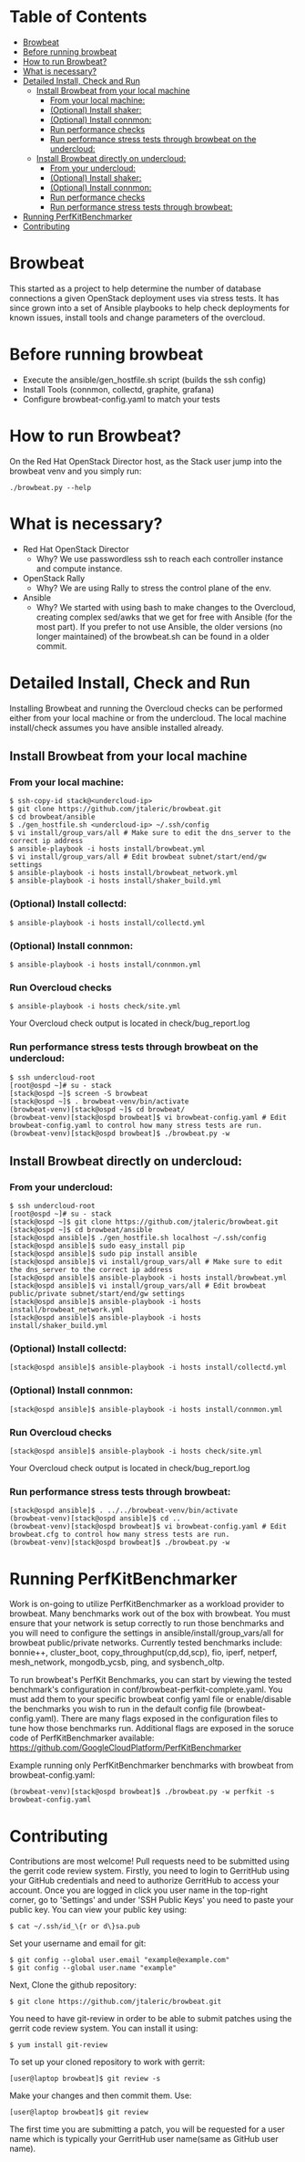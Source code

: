 Table of Contents
=================

  * [Browbeat](#browbeat)
  * [Before running browbeat](#before-running-browbeat)
  * [How to run Browbeat?](#how-to-run-browbeat)
  * [What is necessary?](#what-is-necessary)
  * [Detailed Install, Check and Run](#detailed-install-check-and-run)
    * [Install Browbeat from your local machine](#install-browbeat-from-your-local-machine)
      * [From your local machine:](#from-your-local-machine)
      * [(Optional) Install shaker:](#optional-install-shaker)
      * [(Optional) Install connmon:](#optional-install-connmon)
      * [Run performance checks](#run-performance-checks)
      * [Run performance stress tests through browbeat on the undercloud:](#run-performance-stress-tests-through-browbeat-on-the-undercloud)
    * [Install Browbeat directly on undercloud:](#install-browbeat-directly-on-undercloud)
      * [From your undercloud:](#from-your-undercloud)
      * [(Optional) Install shaker:](#optional-install-shaker-1)
      * [(Optional) Install connmon:](#optional-install-connmon-1)
      * [Run performance checks](#run-performance-checks-1)
      * [Run performance stress tests through browbeat:](#run-performance-stress-tests-through-browbeat)
  * [Running PerfKitBenchmarker](#running-perfkitbenchmarker)
  * [Contributing](#contributing)

# Browbeat
This started as a project to help determine the number of database connections a given OpenStack deployment uses via stress tests. It has since grown into a set of Ansible playbooks to help check deployments for known issues, install tools and change parameters of the overcloud.

# Before running browbeat
* Execute the ansible/gen_hostfile.sh script (builds the ssh config)
* Install Tools (connmon, collectd, graphite, grafana)
* Configure browbeat-config.yaml to match your tests

# How to run Browbeat?
On the Red Hat OpenStack Director host, as the Stack user jump into the browbeat venv and you simply run:

    ./browbeat.py --help

# What is necessary?
* Red Hat OpenStack Director
  * Why? We use passwordless ssh to reach each controller instance and compute instance.
* OpenStack Rally
  * Why? We are using Rally to stress the control plane of the env.
* Ansible
  * Why? We started with using bash to make changes to the Overcloud, creating complex sed/awks that we get for free with Ansible (for the most part). If you prefer to not use Ansible, the older versions (no longer maintained) of the browbeat.sh can be found in a older commit.


# Detailed Install, Check and Run

Installing Browbeat and running the Overcloud checks can be performed either from your local machine or from the undercloud.  The local machine install/check assumes you have ansible installed already.

## Install Browbeat from your local machine

### From your local machine:
```
$ ssh-copy-id stack@<undercloud-ip>
$ git clone https://github.com/jtaleric/browbeat.git
$ cd browbeat/ansible
$ ./gen_hostfile.sh <undercloud-ip> ~/.ssh/config
$ vi install/group_vars/all # Make sure to edit the dns_server to the correct ip address
$ ansible-playbook -i hosts install/browbeat.yml
$ vi install/group_vars/all # Edit browbeat subnet/start/end/gw settings
$ ansible-playbook -i hosts install/browbeat_network.yml
$ ansible-playbook -i hosts install/shaker_build.yml
```

### (Optional) Install collectd:
```
$ ansible-playbook -i hosts install/collectd.yml
```

### (Optional) Install connmon:
```
$ ansible-playbook -i hosts install/connmon.yml
```

### Run Overcloud checks
```
$ ansible-playbook -i hosts check/site.yml
```
Your Overcloud check output is located in check/bug_report.log

### Run performance stress tests through browbeat on the undercloud:
```
$ ssh undercloud-root
[root@ospd ~]# su - stack
[stack@ospd ~]$ screen -S browbeat
[stack@ospd ~]$ . browbeat-venv/bin/activate
(browbeat-venv)[stack@ospd ~]$ cd browbeat/
(browbeat-venv)[stack@ospd browbeat]$ vi browbeat-config.yaml # Edit browbeat-config.yaml to control how many stress tests are run.
(browbeat-venv)[stack@ospd browbeat]$ ./browbeat.py -w
```

## Install Browbeat directly on undercloud:

### From your undercloud:
```
$ ssh undercloud-root
[root@ospd ~]# su - stack
[stack@ospd ~]$ git clone https://github.com/jtaleric/browbeat.git
[stack@ospd ~]$ cd browbeat/ansible
[stack@ospd ansible]$ ./gen_hostfile.sh localhost ~/.ssh/config
[stack@ospd ansible]$ sudo easy_install pip
[stack@ospd ansible]$ sudo pip install ansible
[stack@ospd ansible]$ vi install/group_vars/all # Make sure to edit the dns_server to the correct ip address
[stack@ospd ansible]$ ansible-playbook -i hosts install/browbeat.yml
[stack@ospd ansible]$ vi install/group_vars/all # Edit browbeat public/private subnet/start/end/gw settings
[stack@ospd ansible]$ ansible-playbook -i hosts install/browbeat_network.yml
[stack@ospd ansible]$ ansible-playbook -i hosts install/shaker_build.yml
```

### (Optional) Install collectd:
```
[stack@ospd ansible]$ ansible-playbook -i hosts install/collectd.yml
```

### (Optional) Install connmon:
```
[stack@ospd ansible]$ ansible-playbook -i hosts install/connmon.yml
```

### Run Overcloud checks
```
[stack@ospd ansible]$ ansible-playbook -i hosts check/site.yml
```
Your Overcloud check output is located in check/bug_report.log

### Run performance stress tests through browbeat:
```
[stack@ospd ansible]$ . ../../browbeat-venv/bin/activate
(browbeat-venv)[stack@ospd ansible]$ cd ..
(browbeat-venv)[stack@ospd browbeat]$ vi browbeat-config.yaml # Edit browbeat.cfg to control how many stress tests are run.
(browbeat-venv)[stack@ospd browbeat]$ ./browbeat.py -w
```

# Running PerfKitBenchmarker

Work is on-going to utilize PerfKitBenchmarker as a workload provider to browbeat.  Many benchmarks work out of the box with browbeat.  You must ensure that your network is setup correctly to run those benchmarks and you will need to configure the settings in ansible/install/group_vars/all for browbeat public/private networks. Currently  tested benchmarks include: bonnie++, cluster_boot, copy_throughput(cp,dd,scp), fio, iperf, netperf, mesh_network, mongodb_ycsb, ping, and sysbench_oltp.

To run browbeat's PerfKit Benchmarks, you can start by viewing the tested benchmark's configuration in conf/browbeat-perfkit-complete.yaml. You must add them to your specific browbeat config yaml file or enable/disable the benchmarks you wish to run in the default config file (browbeat-config.yaml).  There are many flags exposed in the configuration files to tune how those benchmarks run.  Additional flags are exposed in the soruce code of PerfKitBenchmarker available: https://github.com/GoogleCloudPlatform/PerfKitBenchmarker

Example running only PerfKitBenchmarker benchmarks with browbeat from browbeat-config.yaml:
```
(browbeat-venv)[stack@ospd browbeat]$ ./browbeat.py -w perfkit -s browbeat-config.yaml
```

# Contributing
Contributions are most welcome! Pull requests need to be submitted using the gerrit code review system. Firstly, you need to login to GerritHub using your GitHub credentials and need to authorize GerritHub to access your account. Once you are logged in click you user name in the top-right corner, go to  'Settings' and under 'SSH Public Keys' you need to paste your public key. You can view your public key using:
```
$ cat ~/.ssh/id_\{r or d\}sa.pub
```
Set your username and email for git:
```
$ git config --global user.email "example@example.com"
$ git config --global user.name "example"
```
Next, Clone the github repository:
```
$ git clone https://github.com/jtaleric/browbeat.git
```
You need to have git-review in order to be able to submit patches using the gerrit code review system. You can install it using:
```
$ yum install git-review
```
To set up your cloned repository to work with gerrit:
```
[user@laptop browbeat]$ git review -s
```
Make your changes and then commit them. Use:
```
[user@laptop browbeat]$ git review
```
The first time you are submitting a patch, you will be requested for a user name which is typically your GerritHub user name(same as GitHub user name).
